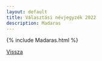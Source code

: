 ```yaml
---
layout: default
title: Választási névjegyzék 2022
description: Madaras
---
```


{% include Madaras.html %}

[Vissza](./)